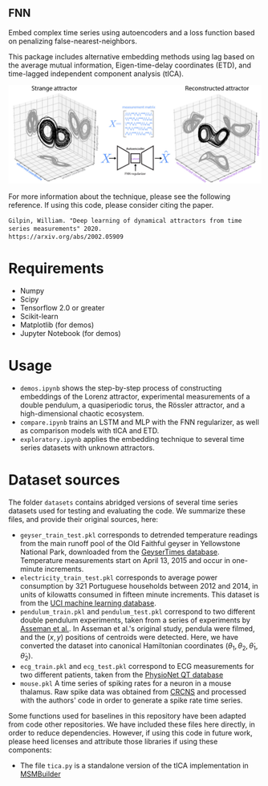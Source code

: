 ## FNN 

Embed complex time series using autoencoders and a loss function based on penalizing false-nearest-neighbors.

This package includes alternative embedding methods using lag based on the average mutual information, Eigen-time-delay coordinates (ETD), and time-lagged independent component analysis (tICA).

![Schematic of approach](resources/fig_github.jpg)

For more information about the technique, please see the following reference. If using this code, please consider citing the paper.

	Gilpin, William. "Deep learning of dynamical attractors from time series measurements" 2020. 
	https://arxiv.org/abs/2002.05909

# Requirements

+ Numpy
+ Scipy
+ Tensorflow 2.0 or greater
+ Scikit-learn
+ Matplotlib (for demos)
+ Jupyter Notebook (for demos)

# Usage

+ `demos.ipynb` shows the step-by-step process of constructing embeddings of the Lorenz attractor,  experimental measurements of a double pendulum, a quasiperiodic torus, the Rössler attractor, and a high-dimensional chaotic ecosystem.
+ `compare.ipynb` trains an LSTM and MLP with the FNN regularizer, as well as comparison models with tICA and ETD.
+ `exploratory.ipynb` applies the embedding technique to several time series datasets with unknown attractors.

# Dataset sources

The folder `datasets` contains abridged versions of several time series datasets used for testing and evaluating the code. We summarize these files, and provide their original sources, here:
+ `geyser_train_test.pkl` corresponds to detrended temperature readings from the main runoff pool of the Old Faithful geyser in Yellowstone National Park, downloaded from the [GeyserTimes database](https://geysertimes.org/).  Temperature measurements start on April 13, 2015 and occur in one-minute increments. 
+ `electricity_train_test.pkl` corresponds to average power consumption by 321 Portuguese households  between 2012 and 2014, in units of kilowatts consumed in fifteen minute increments. This dataset is from the [UCI machine learning database](http://archive.ics.uci.edu/ml/datasets/ElectricityLoadDiagrams20112014).
+ `pendulum_train.pkl` and `pendulum_test.pkl` correspond to two different double pendulum experiments, taken from a series of experiments by [Asseman et al.](https://developer.ibm.com/exchanges/data/all/double-pendulum-chaotic/). In Asseman et al.'s original study, pendula were filmed, and the $(x,y)$ positions of centroids were detected. Here, we have converted the dataset into canonical Hamiltonian coordinates $(\theta_1, \theta_2, \dot\theta_1, \dot\theta_2)$.
+ `ecg_train.pkl` and `ecg_test.pkl` correspond to ECG measurements for two different patients, taken from the [PhysioNet QT database](https://physionet.org/content/qtdb/1.0.0/)
+ `mouse.pkl` A time series of spiking rates for a neuron in a mouse thalamus. Raw spike data was obtained from [CRCNS](http://crcns.org/data-sets/thalamus/th-1/about-th-1) and processed with the authors' code in order to generate a spike rate time series.

Some functions used for baselines in this repository have been adapted from code other repositories. We have included these files here directly, in order to reduce dependencies. However, if using this code in future work, please heed licenses and attribute those libraries if using these components:
+ The file `tica.py` is a standalone version of the tICA implementation in [MSMBuilder](https://github.com/msmbuilder/msmbuilder)